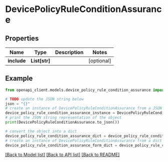 # DevicePolicyRuleConditionAssurance


## Properties

Name | Type | Description | Notes
------------ | ------------- | ------------- | -------------
**include** | **List[str]** |  | [optional] 

## Example

```python
from openapi_client.models.device_policy_rule_condition_assurance import DevicePolicyRuleConditionAssurance

# TODO update the JSON string below
json = "{}"
# create an instance of DevicePolicyRuleConditionAssurance from a JSON string
device_policy_rule_condition_assurance_instance = DevicePolicyRuleConditionAssurance.from_json(json)
# print the JSON string representation of the object
print(DevicePolicyRuleConditionAssurance.to_json())

# convert the object into a dict
device_policy_rule_condition_assurance_dict = device_policy_rule_condition_assurance_instance.to_dict()
# create an instance of DevicePolicyRuleConditionAssurance from a dict
device_policy_rule_condition_assurance_form_dict = device_policy_rule_condition_assurance.from_dict(device_policy_rule_condition_assurance_dict)
```
[[Back to Model list]](../README.md#documentation-for-models) [[Back to API list]](../README.md#documentation-for-api-endpoints) [[Back to README]](../README.md)


